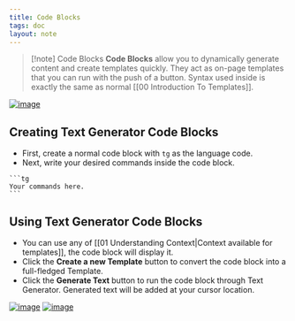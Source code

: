 ```yaml
---
title: Code Blocks
tags: doc
layout: note 
---
```



> [!note] Code Blocks
> **Code Blocks** allow you to dynamically generate content and create templates quickly. They act as on-page templates that you can run with the push of a button. 
> Syntax used inside is exactly the same as normal [[00 Introduction To Templates]].  
> 
> 


[![image](https://user-images.githubusercontent.com/9850722/206441970-7b667f13-148e-4ac4-aa88-5d25d7bca003.png)](https://user-images.githubusercontent.com/9850722/206441970-7b667f13-148e-4ac4-aa88-5d25d7bca003.png)

## Creating Text Generator Code Blocks
- First, create a normal code block with `tg` as the language code.
- Next, write your desired commands inside the code block.

`````
```tg
Your commands here.
```
`````

## Using Text Generator Code Blocks
- You can use any of [[01 Understanding Context|Context available for templates]], the code block will display it.
- Click the **Create a new Template** button to convert the code block into a full-fledged Template. 
- Click the **Generate Text** button to run the code block through Text Generator. Generated text will be added at your cursor location. 

[![image](https://user-images.githubusercontent.com/9850722/206294153-dedaa1c3-db2c-46f2-ae03-644bde78d205.png)](https://user-images.githubusercontent.com/9850722/206294153-dedaa1c3-db2c-46f2-ae03-644bde78d205.png) 
[![image](https://user-images.githubusercontent.com/9850722/206295633-2e74fcf1-eaa3-41f1-97de-780765e78f0c.png)](https://user-images.githubusercontent.com/9850722/206295633-2e74fcf1-eaa3-41f1-97de-780765e78f0c.png)

